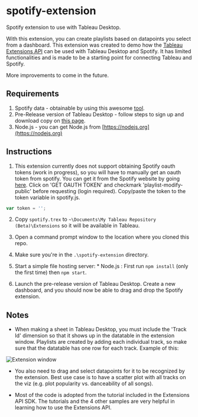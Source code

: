 # spotify-extension
Spotify extension to use with Tableau Desktop. 

With this extension, you can create playlists based on datapoints you select from a dashboard. This extension was created to demo how the [Tableau Extensions API](https://github.com/tableau/extensions-api) can be used with Tableau Desktop and Spotify. It has limited functionalities and is made to be a starting point for connecting Tableau and Spotify. 

More improvements to come in the future.

## Requirements
1. Spotify data - obtainable by using this awesome [tool](https://github.com/avertin/spotify_data).
2. Pre-Release version of Tableau Desktop - follow steps to sign up and download copy on [this page](https://tableau.github.io/extensions-api/docs/trex_getstarted.html).
3. Node.js - you can get Node.js from [https://nodejs.org](https://nodejs.org)

## Instructions
1. This extension currently does not support obtaining Spotify oauth tokens (work in progress), so you will have to manually get an oauth token from spotify. You can get it from the Spotify website by going [here](https://developer.spotify.com/web-api/console/post-playlists/). Click on 'GET OAUTH TOKEN' and checkmark 'playlist-modify-public' before requesting (login required). Copy/paste the token to the token variable in spotify.js.
```javascript
var token = '';
```

2. Copy `spotify.trex` to `~\Documents\My Tableau Repository (Beta)\Extensions` so it will be available in Tableau.

3. Open a command prompt window to the location where you cloned this repo.

4. Make sure you're in the `.\spotify-extension` directory.

5. Start a simple file hosting server:
		* Node.js : First run `npm install` (only the first time) then `npm start`.

6. Launch the pre-release version of Tableau Desktop. Create a new dashboard, and you should now be able to drag and drop the Spotify extension.

## Notes
* When making a sheet in Tableau Desktop, you must include the 'Track Id' dimension so that it shows up in the datatable in the extension window. Playlists are created by adding each individual track, so make sure that the datatable has one row for each track. Example of this:

![Extension window](./assets/Extension%20Datatable.png)

* You also need to drag and select datapoints for it to be recognized by the extension. Best use case is to have a scatter plot with all tracks on the viz (e.g. plot popularity vs. danceability of all songs).

* Most of the code is adopted from the tutorial included in the Extensions API SDK. The tutorials and the 4 other samples are very helpful in learning how to use the Extensions API.

